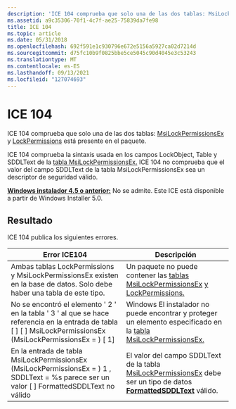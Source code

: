 ```yaml
---
description: 'ICE 104 comprueba que solo una de las dos tablas: MsiLockPermissionsEx y LockPermissions está presente en el paquete.'
ms.assetid: a9c35306-70f1-4c7f-ae25-75839da7fe98
title: ICE 104
ms.topic: article
ms.date: 05/31/2018
ms.openlocfilehash: 692f591e1c930796e672e5156a5927ca02d7214d
ms.sourcegitcommit: d75fc10b9f0825bbe5ce5045c90d4045e3c53243
ms.translationtype: MT
ms.contentlocale: es-ES
ms.lasthandoff: 09/13/2021
ms.locfileid: "127074693"
---
```

# <a name="ice-104"></a>ICE 104

ICE 104 comprueba que solo una de las dos tablas: [MsiLockPermissionsEx](msilockpermissionsex-table.md) y [LockPermissions](lockpermissions-table.md) está presente en el paquete.

ICE 104 comprueba la sintaxis usada en los campos LockObject, Table y SDDLText de la [tabla MsiLockPermissionsEx.](msilockpermissionsex-table.md) ICE 104 no comprueba que el valor del campo SDDLText de la tabla MsiLockPermissionsEx sea un descriptor de seguridad válido.

**[Windows instalador 4.5 o anterior:](not-supported-in-windows-installer-4-5.md)** No se admite. Este ICE está disponible a partir de Windows Installer 5.0.

## <a name="result"></a>Resultado

ICE 104 publica los siguientes errores.



| Error ICE104                                                                                                                            | Descripción                                                                                                                                                                             |
|-----------------------------------------------------------------------------------------------------------------------------------------|-----------------------------------------------------------------------------------------------------------------------------------------------------------------------------------------|
| Ambas tablas LockPermissions y MsiLockPermissionsEx existen en la base de datos. Solo debe haber una tabla de este tipo.                      | Un paquete no puede contener las [tablas MsiLockPermissionsEx](msilockpermissionsex-table.md) [y LockPermissions.](lockpermissions-table.md)                                       |
| No se encontró el elemento ' 2 ' en la tabla ' 3 ' al que se hace referencia en la entrada de tabla \[ \] \[ \] MsiLockPermissionsEx (MsiLockPermissionsEx = ) \[ 1\] | Windows El instalador no puede encontrar y proteger un elemento especificado en la [tabla MsiLockPermissionsEx.](msilockpermissionsex-table.md)                                                  |
| En la entrada de tabla MsiLockPermissionsEx (MsiLockPermissionsEx = ) 1 , SDDLText = %s parece ser un valor \[ \] FormattedSDDLText no válido  | El valor del campo SDDLText de la tabla [MsiLockPermissionsEx](msilockpermissionsex-table.md) debe ser un tipo de datos [**FormattedSDDLText**](formattedsddltext.md) válido. |



 

 

 



